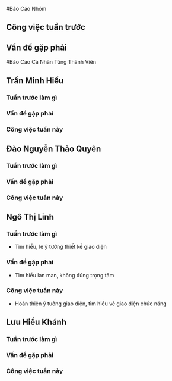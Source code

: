 ﻿#Báo Cáo Nhóm
## Công việc tuần trước
## Vấn đề gặp phải
#Báo Cáo Cá Nhân Từng Thành Viên
## Trần Minh Hiếu
### Tuần trước làm gì
### Vấn đề gặp phải
### Công việc tuần này
## Đào Nguyễn Thảo Quyên
### Tuần trước làm gì
### Vấn đề gặp phải
### Công việc tuần này
## Ngô Thị Linh
### Tuần trước làm gì
- Tìm hiểu, lê ý tưởng thiết kế giao diện 
### Vấn đề gặp phải
- Tìm hiểu lan man, không đúng trọng tâm
### Công việc tuần này
- Hoàn thiện ý tưởng giao diện, tìm hiểu vê giao diện chức năng
## Lưu Hiểu Khánh
### Tuần trước làm gì
### Vấn đề gặp phải
### Công việc tuần này
